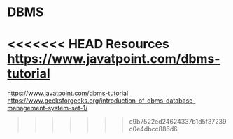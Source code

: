# DBMS
<<<<<<< HEAD
Resources
https://www.javatpoint.com/dbms-tutorial
=======
https://www.javatpoint.com/dbms-tutorial
<BR>
https://www.geeksforgeeks.org/introduction-of-dbms-database-management-system-set-1/
>>>>>>> c9b7522ed24624337b1d5f37239c0e4dbcc886d6
